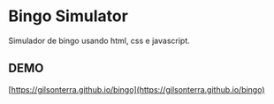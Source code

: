 # Bingo Simulator
Simulador de bingo usando html, css e javascript.

## DEMO
[https://gilsonterra.github.io/bingo](https://gilsonterra.github.io/bingo)
